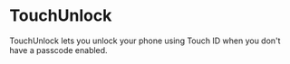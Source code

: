 TouchUnlock
===========

TouchUnlock lets you unlock your phone using Touch ID when you don't have a passcode enabled.

